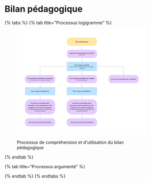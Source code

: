 # Bilan pédagogique



{% tabs %}
{% tab title="Processus logigramme" %}
<figure><img src="../../.gitbook/assets/UniFolio eval trace (11).png" alt=""><figcaption><p>Processus de compréhension et d'utilisation du bilan pédagogique</p></figcaption></figure>
{% endtab %}

{% tab title="Processus argumenté" %}

{% endtab %}
{% endtabs %}
